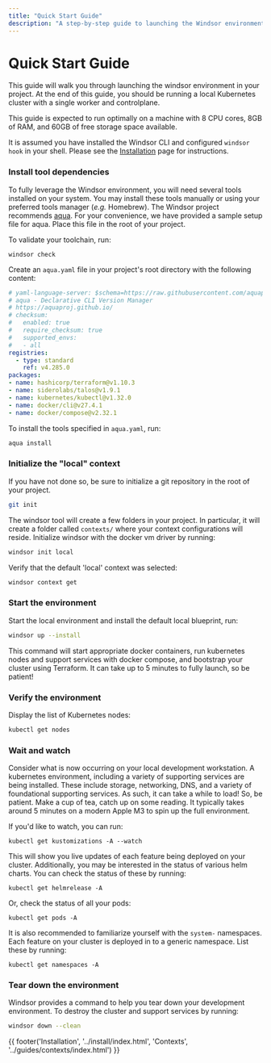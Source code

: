```yaml
---
title: "Quick Start Guide"
description: "A step-by-step guide to launching the Windsor environment in your project."
---
```

# Quick Start Guide
This guide will walk you through launching the windsor environment in your project. At the end of this guide, you should be running a local Kubernetes cluster with a single worker and controlplane.

This guide is expected to run optimally on a machine with 8 CPU cores, 8GB of RAM, and 60GB of free storage space available.

It is assumed you have installed the Windsor CLI and configured `windsor hook` in your shell. Please see the [Installation](./install.md) page for instructions.

### Install tool dependencies
To fully leverage the Windsor environment, you will need several tools installed on your system. You may install these tools manually or using your preferred tools manager (_e.g._ Homebrew). The Windsor project recommends [aqua](https://github.com/aquaproj/aqua). For your convenience, we have provided a sample setup file for aqua. Place this file in the root of your project.

To validate your toolchain, run:

```
windsor check
```

Create an `aqua.yaml` file in your project's root directory with the following content:
```yaml
# yaml-language-server: $schema=https://raw.githubusercontent.com/aquaproj/aqua/main/json-schema/aqua-yaml.json
# aqua - Declarative CLI Version Manager
# https://aquaproj.github.io/
# checksum:
#   enabled: true
#   require_checksum: true
#   supported_envs:
#   - all
registries:
  - type: standard
    ref: v4.285.0
packages:
- name: hashicorp/terraform@v1.10.3
- name: siderolabs/talos@v1.9.1
- name: kubernetes/kubectl@v1.32.0
- name: docker/cli@v27.4.1
- name: docker/compose@v2.32.1
```

To install the tools specified in `aqua.yaml`, run:
```bash
aqua install
```

### Initialize the "local" context
If you have not done so, be sure to initialize a git repository in the root of your project.

```sh
git init
```

The windsor tool will create a few folders in your project. In particular, it will create a folder called `contexts/` where your context configurations will reside. Initialize windsor with the docker vm driver by running:

```sh
windsor init local
```

Verify that the default 'local' context was selected:

```sh
windsor context get
```

### Start the environment
Start the local environment and install the default local blueprint, run:

```sh
windsor up --install
```

This command will start appropriate docker containers, run kubernetes nodes and support services with docker compose, and bootstrap your cluster using Terraform. It can take up to 5 minutes to fully launch, so be patient!

### Verify the environment
Display the list of Kubernetes nodes:

```sh
kubectl get nodes
```

### Wait and watch
Consider what is now occurring on your local development workstation. A kubernetes environment, including a variety of supporting services are being installed. These include storage, networking, DNS, and a variety of foundational supporting services. As such, it can take a while to load! So, be patient. Make a cup of tea, catch up on some reading. It typically takes around 5 minutes on a modern Apple M3 to spin up the full environment.

If you'd like to watch, you can run:

```
kubectl get kustomizations -A --watch
```

This will show you live updates of each feature being deployed on your cluster. Additionally, you may be interested in the status of various helm charts. You can check the status of these by running:

```
kubectl get helmrelease -A
```

Or, check the status of all your pods:

```
kubectl get pods -A
```

It is also recommended to familiarize yourself with the `system-` namespaces. Each feature on your cluster is deployed in to a generic namespace. List these by running:

```
kubectl get namespaces -A
```

### Tear down the environment
Windsor provides a command to help you tear down your development environment. To destroy the cluster and support services by running:

```sh
windsor down --clean
```

<div>
  {{ footer('Installation', '../install/index.html', 'Contexts', '../guides/contexts/index.html') }}
</div>

<script>
  document.getElementById('previousButton').addEventListener('click', function() {
    window.location.href = '../install/index.html'; 
  });
  document.getElementById('nextButton').addEventListener('click', function() {
    window.location.href = '../guides/contexts/index.html'; 
  });
</script>
